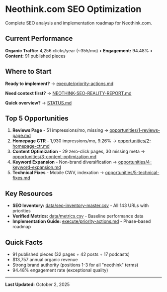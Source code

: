 # Neothink.com SEO Optimization

Complete SEO analysis and implementation roadmap for Neothink.com.

## Current Performance

**Organic Traffic:** 4,256 clicks/year (~355/mo) • **Engagement:** 94.48% • **Content:** 91 published pieces

## Where to Start

**Ready to implement?** → [execute/priority-actions.md](execute/priority-actions.md)

**Need context first?** → [NEOTHINK-SEO-REALITY-REPORT.md](NEOTHINK-SEO-REALITY-REPORT.md)

**Quick overview?** → [STATUS.md](STATUS.md)

## Top 5 Opportunities

1. **Reviews Page** - 51 impressions/mo, missing → [opportunities/1-reviews-page.md](opportunities/1-reviews-page.md)
2. **Homepage CTR** - 1,930 impressions/mo, 9.26% → [opportunities/2-homepage-ctr.md](opportunities/2-homepage-ctr.md)
3. **Content Optimization** - 29 zero-click pages, 30 missing meta → [opportunities/3-content-optimization.md](opportunities/3-content-optimization.md)
4. **Keyword Expansion** - Non-brand diversification → [opportunities/4-keyword-expansion.md](opportunities/4-keyword-expansion.md)
5. **Technical Fixes** - Mobile CWV, indexation → [opportunities/5-technical-fixes.md](opportunities/5-technical-fixes.md)

## Key Resources

- **SEO Inventory:** [data/seo-inventory-master.csv](data/seo-inventory-master.csv) - All 143 URLs with priorities
- **Verified Metrics:** [data/metrics.csv](data/metrics.csv) - Baseline performance data
- **Implementation Guide:** [execute/priority-actions.md](execute/priority-actions.md) - Phase-based roadmap

## Quick Facts

- 91 published pieces (32 pages + 42 posts + 17 podcasts)
- $13,757 annual organic revenue
- Strong brand authority (positions 1-3 for all "neothink" terms)
- 94.48% engagement rate (exceptional quality)

---

**Last Updated:** October 2, 2025
